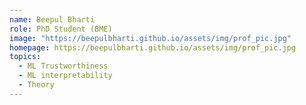 ```yaml
---
name: Beepul Bharti
role: PhD Student (BME)
image: "https://beepulbharti.github.io/assets/img/prof_pic.jpg"
homepage: https://beepulbharti.github.io/assets/img/prof_pic.jpg
topics:
  - ML Trustworthiness
  - ML interpretability
  - Theory
---
```

